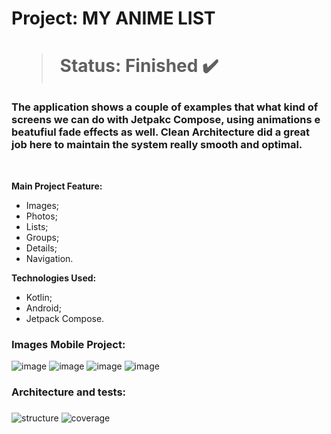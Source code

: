 <h1> Project: MY ANIME LIST <h1> 

  > Status: Finished ✔️
  
  ### The application shows a couple of examples that what kind of screens we can do with Jetpakc Compose, using animations e beatufiul fade effects as well. Clean Architecture did a great job here to maintain the system really smooth and optimal.
  
  <br>
  
  <strong> Main Project Feature: </strong>
  + Images;
  + Photos;
  + Lists;
  + Groups;
  + Details;
  + Navigation.
  
  <strong>Technologies Used: </strong>
   + Kotlin;
   + Android;
   + Jetpack Compose.
  
   ### Images Mobile Project:
  
![image](https://github.com/gugapadilha/supp4you-app/assets/79876042/912bc73f-03a1-4508-87eb-1bfcfdbf26de)
![image](https://github.com/gugapadilha/supp4you-app/assets/79876042/400fd3ca-9db5-43da-9c3b-f7b006f48857)
![image](https://github.com/gugapadilha/supp4you-app/assets/79876042/134d4681-6b88-4f3d-a37c-2a5158c8d3b5)
![image](https://github.com/gugapadilha/supp4you-app/assets/79876042/c4eb288c-8283-4c33-a8a6-f9369b733ce4)

   ### Architecture and tests:
   ###
   ###
![structure](https://github.com/gugapadilha/supp4you-app/assets/79876042/0cada039-50f9-41d7-ac5b-de10966b2397)
![coverage](https://github.com/gugapadilha/supp4you-app/assets/79876042/4e7510f7-38d6-403d-9f5b-72cfe5a2fef5)
